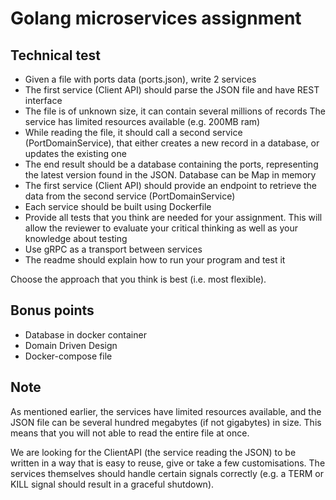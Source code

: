 # Golang microservices assignment

## Technical test

- Given a file with ports data (ports.json), write 2 services
- The first service (Client API) should parse the JSON file and have REST interface
- The file is of unknown size, it can contain several millions of records
The service has limited resources available (e.g. 200MB ram)
- While reading the file, it should call a second service (PortDomainService), that either creates a new record in a database, or updates the existing one
- The end result should be a database containing the ports, representing the latest version found in the JSON. Database can be Map in memory
- The first service (Client API) should provide an endpoint to retrieve the data from the second service (PortDomainService)
- Each service should be built using Dockerfile
- Provide all tests that you think are needed for your assignment. This will allow the reviewer to evaluate your critical thinking as well as your knowledge about testing
- Use gRPC as a transport between services
- The readme should explain how to run your program and test it

Choose the approach that you think is best (i.e. most flexible).

## Bonus points

- Database in docker container
- Domain Driven Design
- Docker-compose file

## Note

As mentioned earlier, the services have limited resources available, and the JSON file can be several hundred megabytes (if not gigabytes) in size.
This means that you will not able to read the entire file at once.

We are looking for the ClientAPI (the service reading the JSON) to be written in a way that is easy to reuse, give or take a few customisations.
The services themselves should handle certain signals correctly (e.g. a TERM or KILL signal should result in a graceful shutdown).
